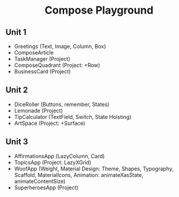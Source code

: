 <h1 align="center">Compose Playground</h1>

## Unit 1

- Greetings (Text, Image, Column, Box)
- ComposeArticle
- TaskManager (Project)
- ComposeQuadrant (Project: +Row)
- BusinessCard (Project)

## Unit 2

- DiceRoller (Buttons, remember, States)
- Lemonade (Project)
- TipCalculator (TextField, Switch, State Hoisting)
- ArtSpace (Project: +Surface)

## Unit 3

- AffirmationsApp (LazyColumn, Card)
- TopicsApp (Project: LazyXGrid)
- WoofApp (Weight, Material Design: Theme, Shapes, Typography, Scaffold, MaterialIcons, Animation:
  animateXasState, animateContentSize)
- SuperheroesApp (Project)